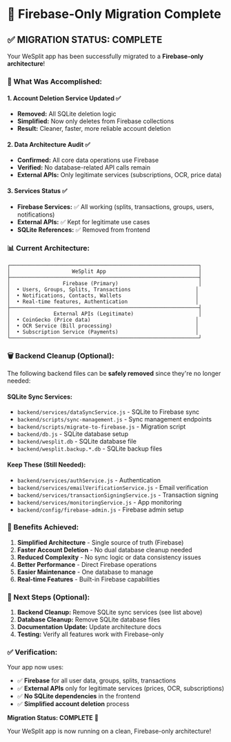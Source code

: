 # 🚀 Firebase-Only Migration Complete

## ✅ **MIGRATION STATUS: COMPLETE**

Your WeSplit app has been successfully migrated to a **Firebase-only architecture**! 

### **🎯 What Was Accomplished:**

#### **1. Account Deletion Service Updated ✅**
- **Removed:** All SQLite deletion logic
- **Simplified:** Now only deletes from Firebase collections
- **Result:** Cleaner, faster, more reliable account deletion

#### **2. Data Architecture Audit ✅**
- **Confirmed:** All core data operations use Firebase
- **Verified:** No database-related API calls remain
- **External APIs:** Only legitimate services (subscriptions, OCR, price data)

#### **3. Services Status ✅**
- **Firebase Services:** ✅ All working (splits, transactions, groups, users, notifications)
- **External APIs:** ✅ Kept for legitimate use cases
- **SQLite References:** ✅ Removed from frontend

### **📊 Current Architecture:**

```
┌─────────────────────────────────────────────────────────────┐
│                    WeSplit App                              │
├─────────────────────────────────────────────────────────────┤
│                 Firebase (Primary)                          │
│  • Users, Groups, Splits, Transactions                     │
│  • Notifications, Contacts, Wallets                        │
│  • Real-time features, Authentication                      │
├─────────────────────────────────────────────────────────────┤
│              External APIs (Legitimate)                     │
│  • CoinGecko (Price data)                                  │
│  • OCR Service (Bill processing)                           │
│  • Subscription Service (Payments)                         │
└─────────────────────────────────────────────────────────────┘
```

### **🗑️ Backend Cleanup (Optional):**

The following backend files can be **safely removed** since they're no longer needed:

#### **SQLite Sync Services:**
- `backend/services/dataSyncService.js` - SQLite to Firebase sync
- `backend/scripts/sync-management.js` - Sync management endpoints
- `backend/scripts/migrate-to-firebase.js` - Migration script
- `backend/db.js` - SQLite database setup
- `backend/wesplit.db` - SQLite database file
- `backend/wesplit.backup.*.db` - SQLite backup files

#### **Keep These (Still Needed):**
- `backend/services/authService.js` - Authentication
- `backend/services/emailVerificationService.js` - Email verification
- `backend/services/transactionSigningService.js` - Transaction signing
- `backend/services/monitoringService.js` - App monitoring
- `backend/config/firebase-admin.js` - Firebase admin setup

### **🎉 Benefits Achieved:**

1. **Simplified Architecture** - Single source of truth (Firebase)
2. **Faster Account Deletion** - No dual database cleanup needed
3. **Reduced Complexity** - No sync logic or data consistency issues
4. **Better Performance** - Direct Firebase operations
5. **Easier Maintenance** - One database to manage
6. **Real-time Features** - Built-in Firebase capabilities

### **🔧 Next Steps (Optional):**

1. **Backend Cleanup:** Remove SQLite sync services (see list above)
2. **Database Cleanup:** Remove SQLite database files
3. **Documentation Update:** Update architecture docs
4. **Testing:** Verify all features work with Firebase-only

### **✅ Verification:**

Your app now uses:
- ✅ **Firebase** for all user data, groups, splits, transactions
- ✅ **External APIs** only for legitimate services (prices, OCR, subscriptions)
- ✅ **No SQLite dependencies** in the frontend
- ✅ **Simplified account deletion** process

**Migration Status: COMPLETE** 🎉

Your WeSplit app is now running on a clean, Firebase-only architecture!
